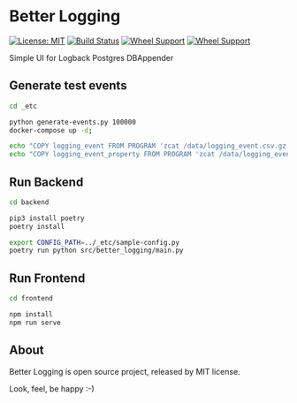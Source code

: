 Better Logging
==============

[![License: MIT](https://img.shields.io/badge/License-MIT-brightgreen.svg)](https://opensource.org/licenses/MIT)
[![Build Status](https://drone.b7w.me/api/badges/b7w/better-logging/status.svg)](https://drone.b7w.me/b7w/better-logging)
[![Wheel Support](https://img.shields.io/pypi/wheel/better-logging)](https://pypi.org/project/better-logging/)
[![Wheel Support](https://img.shields.io/pypi/pyversions/better-logging)](https://pypi.org/project/better-logging/)


Simple UI for Logback Postgres DBAppender



Generate test events
--------------------

```sh
cd _etc

python generate-events.py 100000
docker-compose up -d;

echo "COPY logging_event FROM PROGRAM 'zcat /data/logging_event.csv.gz' CSV;" | psql "postgres://root:root@127.0.0.1:5432/root"
echo "COPY logging_event_property FROM PROGRAM 'zcat /data/logging_event_property.csv.gz' CSV;" | psql "postgres://root:root@127.0.0.1:5432/root"
```


Run Backend
-----------

```sh
cd backend

pip3 install poetry
poetry install

export CONFIG_PATH=../_etc/sample-config.py
poetry run python src/better_logging/main.py
```


Run Frontend
-----------

```sh
cd frontend

npm install
npm run serve
```


About
-----

Better Logging is open source project, released by MIT license.


Look, feel, be happy :-)

